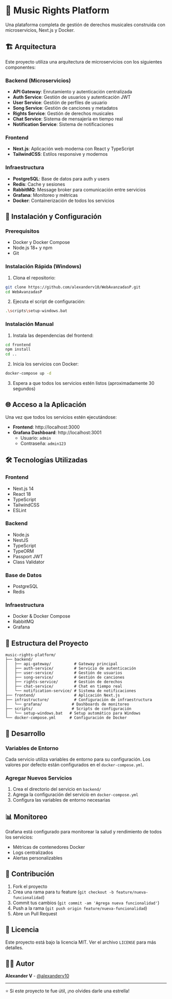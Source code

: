 # 🎵 Music Rights Platform

Una plataforma completa de gestión de derechos musicales construida con microservicios, Next.js y Docker.

## 🏗️ Arquitectura

Este proyecto utiliza una arquitectura de microservicios con los siguientes componentes:

### Backend (Microservicios)
- **API Gateway**: Enrutamiento y autenticación centralizada
- **Auth Service**: Gestión de usuarios y autenticación JWT
- **User Service**: Gestión de perfiles de usuario
- **Song Service**: Gestión de canciones y metadatos
- **Rights Service**: Gestión de derechos musicales
- **Chat Service**: Sistema de mensajería en tiempo real
- **Notification Service**: Sistema de notificaciones

### Frontend
- **Next.js**: Aplicación web moderna con React y TypeScript
- **TailwindCSS**: Estilos responsive y modernos

### Infraestructura
- **PostgreSQL**: Base de datos para auth y users
- **Redis**: Cache y sesiones
- **RabbitMQ**: Message broker para comunicación entre servicios
- **Grafana**: Monitoreo y métricas
- **Docker**: Containerización de todos los servicios

## 🚀 Instalación y Configuración

### Prerequisitos
- Docker y Docker Compose
- Node.js 18+ y npm
- Git

### Instalación Rápida (Windows)

1. Clona el repositorio:
```bash
git clone https://github.com/alexanderv10/WebAvanzadasP.git
cd WebAvanzadasP
```

2. Ejecuta el script de configuración:
```bash
.\scripts\setup-windows.bat
```

### Instalación Manual

1. Instala las dependencias del frontend:
```bash
cd frontend
npm install
cd ..
```

2. Inicia los servicios con Docker:
```bash
docker-compose up -d
```

3. Espera a que todos los servicios estén listos (aproximadamente 30 segundos)

## 🌐 Acceso a la Aplicación

Una vez que todos los servicios estén ejecutándose:

- **Frontend**: http://localhost:3000
- **Grafana Dashboard**: http://localhost:3001
  - Usuario: `admin`
  - Contraseña: `admin123`

## 🛠️ Tecnologías Utilizadas

### Frontend
- Next.js 14
- React 18
- TypeScript
- TailwindCSS
- ESLint

### Backend
- Node.js
- NestJS
- TypeScript
- TypeORM
- Passport JWT
- Class Validator

### Base de Datos
- PostgreSQL
- Redis

### Infraestructura
- Docker & Docker Compose
- RabbitMQ
- Grafana

## 📁 Estructura del Proyecto

```
music-rights-platform/
├── backend/
│   ├── api-gateway/          # Gateway principal
│   ├── auth-service/         # Servicio de autenticación
│   ├── user-service/         # Gestión de usuarios
│   ├── song-service/         # Gestión de canciones
│   ├── rights-service/       # Gestión de derechos
│   ├── chat-service/         # Chat en tiempo real
│   └── notification-service/ # Sistema de notificaciones
├── frontend/                 # Aplicación Next.js
├── infrastructure/           # Configuración de infraestructura
│   └── grafana/             # Dashboards de monitoreo
├── scripts/                 # Scripts de configuración
│   └── setup-windows.bat   # Setup automático para Windows
└── docker-compose.yml      # Configuración de Docker
```

## 🔧 Desarrollo

### Variables de Entorno

Cada servicio utiliza variables de entorno para su configuración. Los valores por defecto están configurados en el `docker-compose.yml`.

### Agregar Nuevos Servicios

1. Crea el directorio del servicio en `backend/`
2. Agrega la configuración del servicio en `docker-compose.yml`
3. Configura las variables de entorno necesarias

## 📊 Monitoreo

Grafana está configurado para monitorear la salud y rendimiento de todos los servicios:

- Métricas de contenedores Docker
- Logs centralizados
- Alertas personalizables

## 🤝 Contribución

1. Fork el proyecto
2. Crea una rama para tu feature (`git checkout -b feature/nueva-funcionalidad`)
3. Commit tus cambios (`git commit -am 'Agrega nueva funcionalidad'`)
4. Push a la rama (`git push origin feature/nueva-funcionalidad`)
5. Abre un Pull Request

## 📝 Licencia

Este proyecto está bajo la licencia MIT. Ver el archivo `LICENSE` para más detalles.

## 👨‍💻 Autor

**Alexander V** - [@alexanderv10](https://github.com/alexanderv10)

---

⭐ Si este proyecto te fue útil, ¡no olvides darle una estrella!
